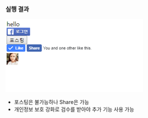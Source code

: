 ### 실행 결과



![image](./image/image.png)

* 포스팅은 불가능하나 Share은 가능 
* 개인정보 보호 강화로 검수를 받아야 추가 기능 사용 가능 
